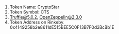1) Token Name: CryptoStar
2) Token Symbol: CTS
3) Truffle@5.0.2, OpenZeppelin@2.3.0
4) Token Address on Rinkeby: 0x4149258b2e8611dE515BEE5C0F13B7F0d3BcBb1E
